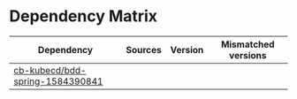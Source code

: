 # Dependency Matrix

Dependency | Sources | Version | Mismatched versions
---------- | ------- | ------- | -------------------
[cb-kubecd/bdd-spring-1584390841](https://github.com/cb-kubecd/bdd-spring-1584390841.git) |  | []() | 
